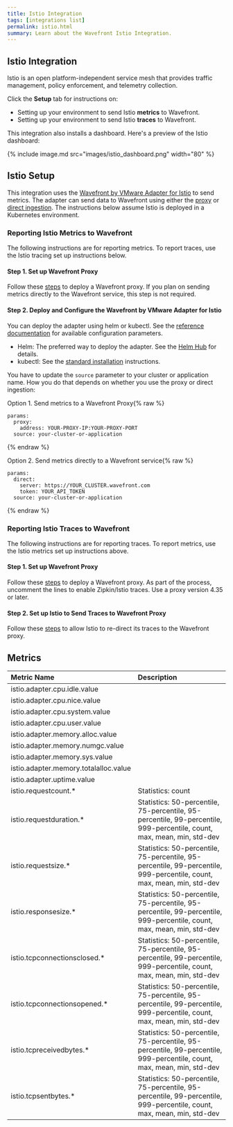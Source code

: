 ```yaml
---
title: Istio Integration
tags: [integrations list]
permalink: istio.html
summary: Learn about the Wavefront Istio Integration.
---
```

## Istio Integration

Istio is an open platform-independent service mesh that provides traffic management, policy enforcement, and telemetry collection.

Click the **Setup** tab for instructions on:

* Setting up your environment to send Istio **metrics** to Wavefront.
* Setting up your environment to send Istio **traces** to Wavefront.

This integration also installs a dashboard. Here's a preview of the Istio dashboard:

{% include image.md src="images/istio_dashboard.png" width="80" %}

## Istio Setup



This integration uses the [Wavefront by VMware Adapter for Istio](https://github.com/vmware/wavefront-adapter-for-istio) to send metrics. The adapter can send data to Wavefront using either the [proxy](https://docs.wavefront.com/proxies.html) or [direct ingestion](https://docs.wavefront.com/direct_ingestion.html).
The instructions below assume Istio is deployed in a Kubernetes environment.

### Reporting Istio Metrics to Wavefront
The following instructions are for reporting metrics. To report traces, use the Istio tracing set up instructions below.

#### Step 1. Set up Wavefront Proxy
Follow these [steps](https://github.com/wavefrontHQ/wavefront-kubernetes#wavefront-proxy-required) to deploy a Wavefront proxy. If you plan on sending metrics directly to the Wavefront service, this step is not required.


#### Step 2. Deploy and Configure the Wavefront by VMware Adapter for Istio

You can deploy the adapter using helm or kubectl. See the [reference documentation](https://istio.io/v1.6/docs/reference/config/policy-and-telemetry/adapters/wavefront/) for available configuration parameters.

* Helm: The preferred way to deploy the adapter. See the [Helm Hub](https://hub.helm.sh/charts/wavefront/wavefront-adapter-for-istio) for details.
* kubectl: See the [standard installation](https://github.com/vmware/wavefront-adapter-for-istio#standard-installation) instructions.

You have to update the `source` parameter to your cluster or application name. How you do that depends on whether you use the proxy or direct ingestion:

Option 1. Send metrics to a Wavefront Proxy{% raw %}
```
params:
  proxy:
    address: YOUR-PROXY-IP:YOUR-PROXY-PORT
  source: your-cluster-or-application
```
{% endraw %}

Option 2. Send metrics directly to a Wavefront service{% raw %}
```
params:
  direct:
    server: https://YOUR_CLUSTER.wavefront.com
    token: YOUR_API_TOKEN
  source: your-cluster-or-application
```
{% endraw %}

### Reporting Istio Traces to Wavefront
The following instructions are for reporting traces. To report metrics, use the Istio metrics set up instructions above.

#### Step 1. Set up Wavefront Proxy
Follow these [steps](https://github.com/wavefrontHQ/wavefront-kubernetes#wavefront-proxy-required) to deploy a Wavefront proxy. As part of the process, uncomment the lines to enable Zipkin/Istio traces. Use a proxy version 4.35 or later.

#### Step 2. Set up Istio to Send Traces to Wavefront Proxy

Follow these [steps](https://github.com/wavefrontHQ/wavefront-kubernetes/tree/master/istio) to allow Istio to re-direct its traces to the Wavefront proxy.


## Metrics

|Metric Name|Description|
| :--- | :--- |
|istio.adapter.cpu.idle.value||
|istio.adapter.cpu.nice.value||
|istio.adapter.cpu.system.value||
|istio.adapter.cpu.user.value||
|istio.adapter.memory.alloc.value||
|istio.adapter.memory.numgc.value||
|istio.adapter.memory.sys.value||
|istio.adapter.memory.totalalloc.value||
|istio.adapter.uptime.value||
|istio.requestcount.*|Statistics: count|
|istio.requestduration.*|Statistics: 50-percentile, 75-percentile, 95-percentile, 99-percentile, 999-percentile, count, max, mean, min, std-dev|
|istio.requestsize.*|Statistics: 50-percentile, 75-percentile, 95-percentile, 99-percentile, 999-percentile, count, max, mean, min, std-dev|
|istio.responsesize.*|Statistics: 50-percentile, 75-percentile, 95-percentile, 99-percentile, 999-percentile, count, max, mean, min, std-dev|
|istio.tcpconnectionsclosed.*|Statistics: 50-percentile, 75-percentile, 95-percentile, 99-percentile, 999-percentile, count, max, mean, min, std-dev|
|istio.tcpconnectionsopened.*|Statistics: 50-percentile, 75-percentile, 95-percentile, 99-percentile, 999-percentile, count, max, mean, min, std-dev|
|istio.tcpreceivedbytes.*|Statistics: 50-percentile, 75-percentile, 95-percentile, 99-percentile, 999-percentile, count, max, mean, min, std-dev|
|istio.tcpsentbytes.*|Statistics: 50-percentile, 75-percentile, 95-percentile, 99-percentile, 999-percentile, count, max, mean, min, std-dev|
